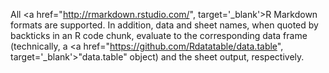 All <a href="http://rmarkdown.rstudio.com/", target='_blank'>R Markdown</a> formats are supported. In addition, data and sheet names, when quoted by backticks in an R code chunk, evaluate to the corresponding data frame (technically, a <a href="https://github.com/Rdatatable/data.table", target='_blank'>"data.table"</a> object) and the sheet output, respectively.
